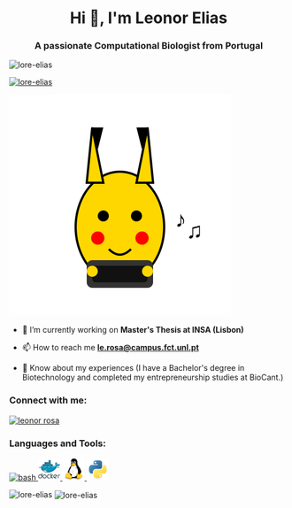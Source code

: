 <h1 align="center">Hi 👋, I'm Leonor Elias</h1>
<h3 align="center">A passionate Computational Biologist from Portugal</h3>

<p align="left"> <img src="https://komarev.com/ghpvc/?username=lore-elias&label=Profile%20views&color=0e75b6&style=flat" alt="lore-elias" /> </p>

<p align="left"> <a href="https://github.com/ryo-ma/github-profile-trophy"><img src="https://github-profile-trophy.vercel.app/?username=lore-elias" alt="lore-elias" /></a> </p>

![Pikachu coding](./pikachu-typing.svg)


- 🔭 I’m currently working on **Master's Thesis at INSA (Lisbon)**

- 📫 How to reach me **le.rosa@campus.fct.unl.pt**

- 📄 Know about my experiences (I have a Bachelor's degree in Biotechnology and completed my entrepreneurship studies at BioCant.)

<h3 align="left">Connect with me:</h3>
<p align="left">
<a href="https://linkedin.com/in/leonor rosa" target="blank"><img align="center" src="https://raw.githubusercontent.com/rahuldkjain/github-profile-readme-generator/master/src/images/icons/Social/linked-in-alt.svg" alt="leonor rosa" height="30" width="40" /></a>
</p>

<h3 align="left">Languages and Tools:</h3>
<p align="left"> <a href="https://www.gnu.org/software/bash/" target="_blank" rel="noreferrer"> <img src="https://www.vectorlogo.zone/logos/gnu_bash/gnu_bash-icon.svg" alt="bash" width="40" height="40"/> </a> <a href="https://www.docker.com/" target="_blank" rel="noreferrer"> <img src="https://raw.githubusercontent.com/devicons/devicon/master/icons/docker/docker-original-wordmark.svg" alt="docker" width="40" height="40"/> </a> <a href="https://www.linux.org/" target="_blank" rel="noreferrer"> <img src="https://raw.githubusercontent.com/devicons/devicon/master/icons/linux/linux-original.svg" alt="linux" width="40" height="40"/> </a> <a href="https://www.python.org" target="_blank" rel="noreferrer"> <img src="https://raw.githubusercontent.com/devicons/devicon/master/icons/python/python-original.svg" alt="python" width="40" height="40"/> </a> </p>

<p><img align="left" src="https://github-readme-stats.vercel.app/api/top-langs?username=lore-elias&show_icons=true&locale=en&layout=compact" alt="lore-elias" /></p>

<p>&nbsp;<img align="center" src="https://github-readme-stats.vercel.app/api?username=lore-elias&show_icons=true&locale=en" alt="lore-elias" /></p>

